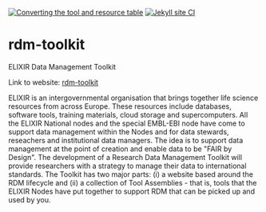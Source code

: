 [![Converting the tool and resource table](https://github.com/elixir-europe/rdm-toolkit/workflows/Converting%20the%20tool%20and%20resource%20table/badge.svg)](https://github.com/elixir-europe/rdm-toolkit/actions?query=workflow%3A%22Converting+the+tool+and+resource+table%22) [![Jekyll site CI](https://github.com/elixir-europe/rdm-toolkit/workflows/Jekyll%20site%20CI/badge.svg)](https://github.com/elixir-europe/rdm-toolkit/actions?query=workflow%3A%22Jekyll+site+CI%22)

# rdm-toolkit
ELIXIR Data Management Toolkit

Link to website:  [rdm-toolkit](https://rdm.elixir-europe.org/)

ELIXIR is an intergovernmental organisation that brings together life science resources from across Europe. These resources include databases, software tools, training materials, cloud storage and supercomputers. All the ELIXIR National nodes and the special EMBL-EBI node have come to support data management within the Nodes and for data stewards, reseachers and institutional data managers. The idea is to support data management at the point of creation and enable data to be "FAIR by Design". The development of a Research Data Management Toolkit will provide researchers with a strategy to manage their data to international standards. The Toolkit has two major parts: (i) a website based around the RDM lifecycle and (ii) a collection of Tool Assemblies - that is, tools that the ELIXIR Nodes have put together to support RDM that can be picked up and used by you.


